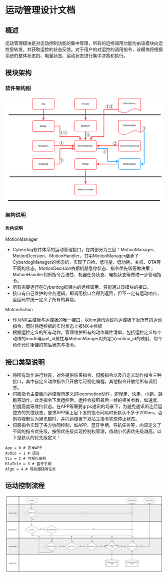 # 运动管理设计文档

## 概述
运动管理模块是对运动控制功能的集中管理，所有的运控调用功能均由该模块向运控层转发，并获取运控的状态反馈。对于用户的对运控的调用指令，该模块将根据系统的整体状态机、电量状态、运动状态进行集中决策和执行。
## 模块架构

### 软件架构图

<center>

![](./image/motion/motion.png)

</center>

### 架构说明

#### 角色说明

 MotionManager

- Cyberdog软件体系的运动管理接口，在内部分为三层：MotionManager、MotionDecision、MotionHandler，其中MotionManager继承了CyberdogManager的状态机，实现了自检、低电量、低功耗、关机、OTA等不同的状态。MotionDecision依据机器急停状态、指令优先级等做决策；MotionHandler判断指令合法性、机器任务状态、电机状态等做进一步管理指令。
- 所有需要运行在Cyberdog框架内的运控调用，只能通过该模块的接口。
- 接口有自己维护的业务逻辑，即调用接口会得到返回，但不一定有运动响应，返回码中统一定义了所有的异常。

 MotionAction

- 作为NX主控板与运控板的唯一接口，以lcm通讯协议向运控板下发所有的运动指令，同时将运控板的实时状态上报NX主控板
- 根据运控定义的所有动作，管理维护所有的动作属性清单，包括运控定义每个动作的mode与gait_id属性与MotionManger对外定义motion_id的映射、每个动作允许衔接的前后状态与指令。



## 接口类型说明

- 将所有动作进行封装，对外提供结果指令、伺服指令以及自定义动作指令三种接口，其中自定义动作指令只开放给可视化编程，其他指令开放给所有调用方。
- 伺服指令主要面向运控板所定义的locomotion动作，即慢走、快走、小跑、跳跑等动作。此类指令下发运控后，运控会按照最后一帧的相关参数，如速度、抬腿高度等维持状态。在APP等需要grpc通讯的场景下，为避免通讯断连后运控方的失控状态，要求APP等上层下发的指令间隔时长默认不多于200ms，否则将强制认为通讯超时，并向运控板下发站立指令实现停止状态。
- 伺服指令实现了多方协同控制，如APP、蓝牙手柄、导航任务等，内部定义了不同的指令优先级，按照优先级实现控制权管理，值越小代表优先级越高。以下是默认的优先级定义：

```C%2B%2B
App = 0 # 安卓APP
Audio = 1 # 语音
Vis = 2 # 可视化编程
BluTele = 3 # 蓝牙手柄
Algo = 4 # 导航跟随等任务
```

## 运动控制流程

<center>

![](./image/motion/motion_flow.png)

</center>